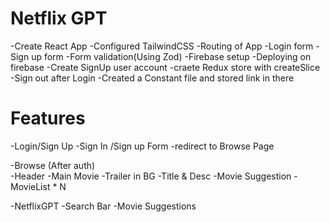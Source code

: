 # Netflix GPT

-Create React App
-Configured TailwindCSS
-Routing of App
-Login form
-Sign up form
-Form validation(Using Zod)
-Firebase setup
-Deploying on firebase
-Create SignUp user account
-craete Redux store with createSlice
-Sign out after Login
-Created a Constant file and stored link in there 


# Features
-Login/Sign Up
    -Sign In /Sign up Form
    -redirect to Browse Page

-Browse (After auth)    
   -Header
   -Main Movie
        -Trailer in BG
        -Title & Desc
        -Movie Suggestion
          -MovieList * N


 -NetflixGPT
   -Search Bar
   -Movie Suggestions         